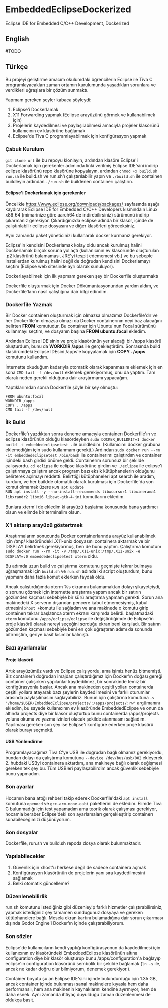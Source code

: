 # EmbeddedEclipseDockerized
Eclipse IDE for Embedded C/C++ Development, Dockerized

## English
#TODO

## Türkçe

Bu projeyi geliştirme amacım okulumdaki öğrencilerin Eclipse ile Tiva C programlayacakları zaman ortamın kurulumunda yaşadıkları sorunlara ve verdikleri uğraşlara bir çözüm sunmaktı.

Yapmam gereken şeyler kabaca şöyleydi:
1. Eclipse'i Dockerlamak
2. X11 Forwarding yapmak (Eclipse arayüzünü görmek ve kullanabilmek için)
3. Projelerin kaydedilmesi ve paylaşılabilmesi amacıyla projeler klasörünü kullanıcının ev klasörüne bağlamak
4. Eclipse'de Tiva C programlayabilmek için konfigürasyon yapmak

### Çabuk Kurulum
`git clone url` ile bu repoyu klonlayın, ardından klasöre Eclipse'i Dockerlamak için gerekenler adımında linki verilmiş Eclipse IDE'sini indirip eclipse klasörünü repo klasörüne kopyalayın, ardından `chmod +x build.sh run.sh` ile build.sh ve run.sh'ı çalıştırılabilir yapın ve `./build.sh` ile containerı buildleyin ardından `./run.sh` ile buildenen containerı çalıştırın. 

#### Eclipse'i Dockerlamak için gerekenler
Öncelikle https://www.eclipse.org/downloads/packages/ sayfasında aşağı kaydırarak Eclipse IDE for Embedded C/C++ Developers kısmındaın Linux x86_64 (mimarinize göre aarch64 de indirebilirsiniz) sürümünü indirip çıkarmanız gerekiyor. Çıkardığınızda eclipse adında bir klasör, içinde de çalıştırılabilir eclipse dosyasını ve diğer klasörleri göreceksiniz.

Aynı zamanda paket yöneticinizi kullanarak docker kurmanız gerekiyor.

Eclipse'in kendisini Dockerlamak kolay oldu ancak kurulmuş halini Dockerlamak birçok soruna yol açtı (kullanıcının ev klasöründe oluşturulan .p2 klasörünü bulamaması, JRE'yi tespit edememesi vb.) ve bu sebeple installerdan kurulmuş halini değil de doğrudan kendisini Dockerlamayı seçtim (Eclipse web sitesinde ayrı olarak sunuluyor).

Dockerlayabilmek için ilk yapmam gereken şey bir Dockerfile oluşturmaktı

Dockerfile oluşturmak için Docker Dökümantasyonundan yardım aldım, ve Dockerfile'ların nasıl çalıştığına dair bilgi edindim.

### Dockerfile Yazmak
Bir Docker containerı oluşturmak için olmazsa olmazımız Dockerfile'dır ve her Dockerfile'ın olmazsa olmazı da Docker containerının neyi baz alacağını belirten **FROM** komutudur. Bu container için Ubuntu'nun Focal sürümünü kullanmayı seçtim, ve dosyanın başına **FROM ubuntu:focal** ekledim.

Ardından Eclipse IDE'sinin ve proje klasörünün yer alacağı bir /apps klasörü oluşturdum, bunu da **WORKDIR /apps** ile gerçekleştirdim.
Sonrasında build klasörümdeki Eclipse IDEsini /apps'e kopyalamak için **COPY . /apps** komutunu kullandım.

İnternette okuduğum kadarıyla otomatik olarak kapanmasını eklemek için en sona `CMD tail -f /dev/null` eklemek gerekiyormuş, onu da yaptım. Tam olarak neden gerekli olduğuna dair araştırmamı yapacağım.

Yaptıklarımdan sonra Dockerfile şöyle bir şey olmuştu:

`FROM ubuntu:focal`  
`WORKDIR /apps`  
`COPY . /apps`  
`CMD tail -f /dev/null`  

### İlk Build
Dockerfile'ı yazdıktan sonra deneme amacıyla containerı Dockerfile'ın ve eclipse klasörünün olduğu klasördeyken `sudo DOCKER_BUILDKIT=1 docker build -t embeddedeclipsetest .`ile buildledim. (Kullanıcımı docker grubuna eklemediğim için sudo kullanmam gerekti.)
Ardından `sudo docker run --rm -it embeddedeclipsetest /bin/bash` ile containerımı çalıştırdım ve container içindeki bash girdisi önüme geldi. Containerım sorunsuz bir şekilde çalışıyordu.
`cd eclipse` ile eclipse klasörüne girdim ve `./eclipse` ile eclipse'i çalıştırmaya çalıştım ancak program bazı eksik kütüphanelerin olduğunu belirterek açılmayı reddetti.
Belirttiği kütüphaneleri apt search ile aradım, kurdum, ve her buildde otomatik olarak kurulması için Dockerfile'da son komut olmamak üzere
`RUN apt update`  
`RUN apt install -y --no-install-recommends libxcursor1 libxinerama1 libxrandr2 libxi6 libswt-gtk-4-jni`
komutlarını ekledim.

Bunlara xterm'i de ekledim ki arayüzü başlatma konusunda bana yardımcı olsun ve elimde bir terminalim olsun.

### X'i aktarıp arayüzü göstertmek

Araştırmalarım sonucunda Docker containerlarında arayüz kullanabilmek için /tmp/ klasöründeki .X11-unix dosyasını containera aktarmak ve bir DISPLAY belirtmek gerekiyormuş, ben de bunu yaptım. Çalıştırma komutum
`sudo docker run --rm -it -v /tmp/.X11-unix:/tmp/.X11-unix -e DISPLAY=:0 embeddedeclipsetest xterm` oldu.

Bu adımda uzun build ve çalıştırma komutunu geçmişte tekrar bulmaya uğraşmamak için `build.sh` ve `run.sh` adında iki script oluşturdum, bunu yapmam daha fazla komut eklerken faydalı oldu.

Ancak çalıştırdığımda xterm %s ekranını bulamamaktan dolayı şikayetçiydi, o sorunu çözmek için internette araştırma yaptım ancak bir satırın gözümden kaçması sebebiyle bir sürü araştırma yapmam gerekti. Sorun ana makinedeki X serverın dışarıdan pencere kabul etmemesiymiş, kabul etmesini `xhost +`komutu ile sağladım ve ana makinede o komutu girip containerı tekrar başlatınca xterm ekranı karşımda belirdi.
başlatmadaki `xterm` komutunu `/apps/eclipse/eclipse` ile değiştirdiğimde de Eclipse'in proje klasörü olarak nereyi seçeğini sorduğu ekran beni karşıladı. Bir satırın gözümden kaçması sebebiyle beni en çok uğraştıran adımı da sonunda bitirmiştim, geriye basit kısımlar kalmıştı.

### Bazı ayarlamalar

#### Proje klasörü
Artık arayüzümüz vardı ve Eclipse çalışıyordu, ama işimiz henüz bitmemişti. Biz container'ı doğrudan imajdan çalıştırdığımız için Docker'ın doğası gereği container çalışırken yapılanlar kaydedilmez, bir sonrakinde temiz bir konfigürasyonla başlar. Ancak ana makineden çeşitli yolları containerda çeşitli yollara atayarak bazı şeylerin kaydedilmesini ve farklı oturumlar arasında paylaşılmasını sağlayabiliriz. Bunun için çalıştırma komutuna `-v "/home/$USER/EmbeddedEclipse/projects/:/apps/projects/:rw"` argümanını ekledim, bu sayede kullanıcının ev klasöründe EmbeddedEclipse ve onun da altında projects diye bir klasör oluşturtup bunu containerda /apps/projects yoluna okuma ve yazma izinleri olacak şekilde atanmasını sağladım. Yapılması gereken son şey ise Eclipse'i konfigüre ederken proje klasörü olarak burayı seçmekti.

#### USB Yönlendirme
Programlayacağımız Tiva C'ye USB ile doğrudan bağlı olmamız gerekiyordu, bundan dolayı da çalıştırma komutuna `--device /dev/bus/usb/002` ekleyerek 2. hubdaki USByi containera aktardım, ana makineye bağlı olarak değişmesi gereken tek şey bu. Tüm USBleri paylaşabilirdim ancak güvenlik sebebiyle bunu yapmadım.

### Son ayarlar
Hocamın bana attığı rehberi takip ederek Dockerfile'daki `apt install` komutuna `openocd` ve `gcc-arm-none-eabi` paketlerini de ekledim. Elimde Tiva C bulunmadığı için test yapamadım ama teorik olarak çalışması gerekiyor, hocamla beraber Eclipse'deki son ayarlamaları gerçekleştirip containerı sunabileceğimizi düşünüyorum.

### Son dosyalar
Dockerfile, run.sh ve build.sh repoda dosya olarak bulunmaktadır.

### Yapılabilecekler
1. Güvenlik için xhost'u herkese değil de sadece containera açmak
2. Konfigürasyon klasörünün de projelerin yanı sıra kaydedilmesini sağlamak
3. Belki otomatik güncelleme?

### Düzenlenebilirlik
run.sh komutunu istediğiniz gibi düzenleyip farklı hizmetler çalıştırabilirsiniz, yapmak istediğiniz şey tamamen sunduğunuz dosyaya ve gereken kütüphanelere bağlı. Mesela ekran kartını bulamadığına dair sorun çıkarması dışında Godot Engine'i Docker'ın içinde çalıştırabiliyorum.

### Son sözler
Eclipse'de kullanıcıların kendi yaptığı konfigürasyonun da kaydedilmesi için kullanıcının ev klasöründeki EmbeddedEclipse klasörünün altına configuration diye bir klasör oluşturup bunu /apps/configuration'a bağlayıp eclipse'in configuration klasörünü sembolik bir şekilde bağlamak (`ln -s` ile, ancak ne kadar doğru olur bilmiyorum, denemek gerekiyor.). 

Container boyutu şu an Eclipse IDE'sini içinde bulundurduğu için 1.35 GB, ancak container içinde bulunması sanal makinelere kıyasla hem daha performanslı, hem ana makinenin kaynaklarını kendine ayırmıyor, hem de daha esnek. Aynı zamanda ihtiyaç duyulduğu zaman düzenlenmesi de oldukça basit.
